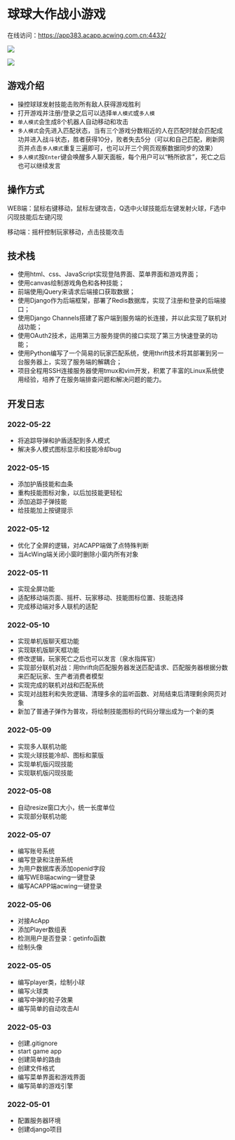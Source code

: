 # 球球大作战小游戏

在线访问：https://app383.acapp.acwing.com.cn:4432/

![](https://raw.githubusercontent.com/YangQing-Lin/AcApp-BattleOfBalls/master/game/static/image/menu/bg_1.png)

![](https://picgo-yangqing.oss-cn-hangzhou.aliyuncs.com/img/202302171304561.png)

## 游戏介绍

- 操控球球发射技能击败所有敌人获得游戏胜利
- 打开游戏并注册/登录之后可以选择`单人模式`或`多人模`
- `单人模式`会生成8个机器人自动移动和攻击
- `多人模式`会先进入匹配状态，当有三个游戏分数相近的人在匹配时就会匹配成功并进入战斗状态，胜者获得10分，败者失去5分（可以和自己匹配，刷新网页并点击`多人模式`重复三遍即可，也可以开三个网页观察数据同步的效果）
- `多人模式`按`Enter`键会唤醒多人聊天面板，每个用户可以“畅所欲言”，死亡之后也可以继续发言


## 操作方式

WEB端：鼠标右键移动，鼠标左键攻击，Q选中火球技能后左键发射火球，F选中闪现技能后左键闪现

移动端：摇杆控制玩家移动，点击技能攻击

## 技术栈

- 使用html、css、JavaScript实现登陆界面、菜单界面和游戏界面；
- 使用canvas绘制游戏角色和各种技能；
- 前端使用jQuery来请求后端接口获取数据；
- 使用Django作为后端框架，部署了Redis数据库，实现了注册和登录的后端接口；
- 使用Django Channels搭建了客户端到服务端的长连接，并以此实现了联机对战功能；
- 使用OAuth2技术，运用第三方服务提供的接口实现了第三方快速登录的功能；
- 使用Python编写了一个简易的玩家匹配系统，使用thrift技术将其部署到另一台服务器上，实现了服务端的解耦合；
- 项目全程用SSH连接服务器使用tmux和vim开发，积累了丰富的Linux系统使用经验，培养了在服务端排查问题和解决问题的能力。


## 开发日志

### 2022-05-22

- 将追踪导弹和护盾适配到多人模式
- 解决多人模式图标显示和技能冷却bug

### 2022-05-15

- 添加护盾技能和血条
- 重构技能图标对象，以后加技能更轻松
- 添加追踪子弹技能
- 给技能加上按键提示

### 2022-05-12

- 优化了全屏的逻辑，对ACAPP端做了点特殊判断
- 当AcWing端关闭小窗时删除小窗内所有对象

### 2022-05-11

- 实现全屏功能
- 适配移动端页面、摇杆、玩家移动、技能图标位置、技能选择
- 完成移动端对多人联机的适配

### 2022-05-10

- 实现单机版聊天框功能
- 实现联机版聊天框功能
- 修改逻辑，玩家死亡之后也可以发言（泉水指挥官）
- 实现部分联机对战：用thrift向匹配服务器发送匹配请求、匹配服务器根据分数来匹配玩家、生产者消费者模型
- 实现完成的联机对战和匹配系统
- 实现对战胜利和失败逻辑、清理多余的监听函数、对局结束后清理剩余网页对象
- 新加了普通子弹作为普攻，将绘制技能图标的代码分理出成为一个新的类

### 2022-05-09

- 实现多人联机功能
- 实现火球技能冷却、图标和蒙版
- 实现单机版闪现技能
- 实现联机版闪现技能

### 2022-05-08

- 自动resize窗口大小，统一长度单位
- 实现部分联机功能

### 2022-05-07

- 编写账号系统
- 编写登录和注册系统
- 为用户数据库表添加openid字段
- 编写WEB端acwing一键登录
- 编写ACAPP端acwing一键登录

### 2022-05-06

- 对接AcApp
- 添加Player数组表
- 检测用户是否登录：getinfo函数
- 绘制头像

### 2022-05-05

- 编写player类，绘制小球
- 编写火球类
- 编写中弹的粒子效果
- 编写简单的自动攻击AI

### 2022-05-03

- 创建.gitignore
- start game app
- 创建简单的路由
- 创建文件格式
- 编写菜单界面和游戏界面
- 编写简单的游戏引擎

### 2022-05-01

- 配置服务器环境
- 创建django项目